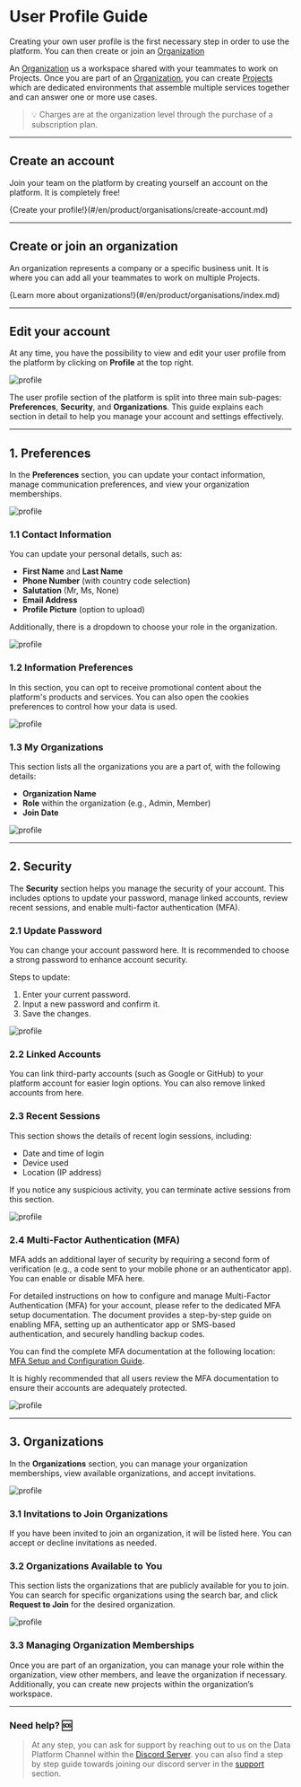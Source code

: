 # User Profile Guide

Creating your own user profile is the first necessary step in order to use the platform. You can then create or join an [Organization](/en/product/organisations/index.md)

An [Organization](/en/product/organisations/index.md) us a workspace shared with your teammates to work on Projects. Once you are part of an [Organization](/en/product/organisations/index.md), you can create [Projects](/en/product/project/index) which are dedicated environments that assemble multiple services together and can answer one or more use cases.

> 💡 Charges are at the organization level through the purchase of a subscription plan. 
---
## Create an account
Join your team on the platform by creating yourself an account on the platform. It is completely free!

{Create your profile!}(#/en/product/organisations/create-account.md)

---
## Create or join an organization

An organization represents a company or a specific business unit. It is where you can add all your teammates to work on multiple Projects.

{Learn more about organizations!}(#/en/product/organisations/index.md)

---

## Edit your account

At any time, you have the possibility to view and edit your user profile from the platform by clicking on **Profile** at the top right.

![profile](picts/profile.png)

The user profile section of the platform is split into three main sub-pages: **Preferences**, **Security**, and **Organizations**. This guide explains each section in detail to help you manage your account and settings effectively.

---

## 1. Preferences

In the **Preferences** section, you can update your contact information, manage communication preferences, and view your organization memberships.

![profile](picts/profile-preferences.png)

### 1.1 Contact Information

You can update your personal details, such as:
- **First Name** and **Last Name**
- **Phone Number** (with country code selection)
- **Salutation** (Mr, Ms, None)
- **Email Address**
- **Profile Picture** (option to upload)

Additionally, there is a dropdown to choose your role in the organization.

![profile](picts/profile-preferences-contact.png)

### 1.2 Information Preferences

In this section, you can opt to receive promotional content about the platform's products and services. You can also open the cookies preferences to control how your data is used.

![profile](picts/profile-preferences-info-preference.png)

### 1.3 My Organizations

This section lists all the organizations you are a part of, with the following details:
- **Organization Name**
- **Role** within the organization (e.g., Admin, Member)
- **Join Date**

![profile](picts/profile-preferences-myorga.png)

---

## 2. Security

The **Security** section helps you manage the security of your account. This includes options to update your password, manage linked accounts, review recent sessions, and enable multi-factor authentication (MFA).

### 2.1 Update Password

You can change your account password here. It is recommended to choose a strong password to enhance account security. 

Steps to update:
1. Enter your current password.
2. Input a new password and confirm it.
3. Save the changes.

![profile](picts/profile-security-update-password.png)

### 2.2 Linked Accounts

You can link third-party accounts (such as Google or GitHub) to your platform account for easier login options. You can also remove linked accounts from here.

### 2.3 Recent Sessions

This section shows the details of recent login sessions, including:
- Date and time of login
- Device used
- Location (IP address)

If you notice any suspicious activity, you can terminate active sessions from this section.

![profile](picts/profile-security-recent-sessions.png)

### 2.4 Multi-Factor Authentication (MFA)

MFA adds an additional layer of security by requiring a second form of verification (e.g., a code sent to your mobile phone or an authenticator app). You can enable or disable MFA here.

For detailed instructions on how to configure and manage Multi-Factor Authentication (MFA) for your account, please refer to the dedicated MFA setup documentation. The document provides a step-by-step guide on enabling MFA, setting up an authenticator app or SMS-based authentication, and securely handling backup codes.

You can find the complete MFA documentation at the following location: [MFA Setup and Configuration Guide](#/en/product/organisations/mfa-setup.md).

It is highly recommended that all users review the MFA documentation to ensure their accounts are adequately protected.


![profile](picts/profile-security-mfa.png)

---

## 3. Organizations

In the **Organizations** section, you can manage your organization memberships, view available organizations, and accept invitations.

![profile](picts/profile-organizations.png)

### 3.1 Invitations to Join Organizations

If you have been invited to join an organization, it will be listed here. You can accept or decline invitations as needed.

### 3.2 Organizations Available to You

This section lists the organizations that are publicly available for you to join. You can search for specific organizations using the search bar, and click **Request to Join** for the desired organization.

![profile](picts/profile-organization-orgatoyou.png)

### 3.3 Managing Organization Memberships

Once you are part of an organization, you can manage your role within the organization, view other members, and leave the organization if necessary. Additionally, you can create new projects within the organization’s workspace.

---


###  Need help? 🆘

> At any step, you can ask for support by reaching out to us on the Data Platform Channel within the [Discord Server](https://discord.com/channels/850031577277792286/1163465539981672559). you can also find a step by step guide towards joining our discord server in the [support](/en/support/index.md) section.
